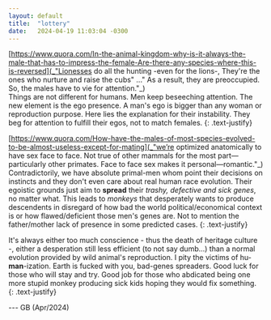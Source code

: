 ```yaml
---
layout: default
title:  "lottery"
date:   2024-04-19 11:03:04 -0300
---
```


[https://www.quora.com/In-the-animal-kingdom-why-is-it-always-the-male-that-has-to-impress-the-female-Are-there-any-species-where-this-is-reversed](_"Lionesses do all the hunting -even for the lions-, They're the ones who nurture and raise the cubs" ..." As a result, they are preoccupied. So, the males have to vie for attention."_)  
Things are not different for humans. Men keep beseeching attention. The new element is the ego presence. A man's ego is bigger than any woman or reproduction purpose. Here lies the explanation for their instability. They beg for attention to fulfill their egos, not to match females. 
{: .text-justify}  
  
[https://www.quora.com/How-have-the-males-of-most-species-evolved-to-be-almost-useless-except-for-mating](_"we’re optimized anatomically to have sex face to face. Not true of other mammals for the most part—particularly other primates. Face to face sex makes it personal—romantic."_) 
Contradictorily, we have absolute primal-men whom point their decisions on instincts and they don't even care about real human race evolution. Their egoistic grounds just aim to **spread** their _trashy, defective and sick genes_, no matter what. This leads to _monkeys_ that desperately wants to produce descendents in disregard of how bad the world political/economical context is or how flawed/deficient those men's genes are. Not to mention the father/mother lack of presence in some predicted cases.
{: .text-justify}  
    
It's always either too much conscience - thus the death of heritage culture -, either a desperation still less efficient (to not say dumb...) than a normal evolution provided by wild animal's reproduction. I pity the victims of hu-**man**-ization. Earth is fucked with you, bad-genes spreaders. Good luck for those who will stay and try. Good job for those who abdicated being one more stupid monkey producing sick kids hoping they would fix something.
{: .text-justify}  

--- GB (Apr/2024)
